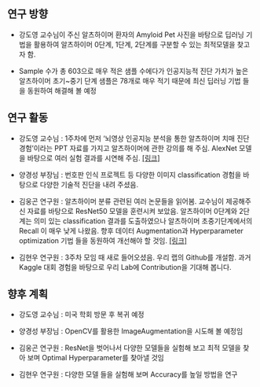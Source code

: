 ## 연구 방향
 
- 강도영 교수님이 주신 알츠하이머 환자의 Amyloid Pet 사진을 바탕으로  딥러닝 기법을 활용하여 알츠하이머 0단계, 1단계, 2단계를 구분할 수 있는 최적모델을 찾고자 함. 

- Sample 수가 총 603으로 매우 적은 샘플 수에다가 인공지능적 진단 가치가 높은 알츠하이머 초기~중기 단계 샘플은 78개로 매우 적기 때문에 최신 딥러닝 기법 들을 동원하여 해결해 볼 예정

## 연구 활동

 
- 강도영 교수님 : 1주차에 먼저 ‘뇌영상 인공지능 분석을 통한 알츠하이머 치매 진단 경험’이라는 PPT 자료를 가지고 알츠하이머에 관한 강의를 해 주심. AlexNet 모델을 바탕으로 여러 실험 결과를 시연해  주심. [[링크]](https://github.com/choco9966/Alzheimer-Lab/blob/master/0609/%EB%8F%99%EC%95%84%EB%8C%80%EB%B3%91%EC%9B%90%20%ED%94%84%EB%A1%9C%EC%A0%9D%ED%8A%B8(%EC%B5%9C%EC%A2%85).pdf)


- 양경성 부장님 : 번호판 인식 프로젝트 등 다양한 이미지 classification 경험을 바탕으로 다양한 기술적 진단을 내려 주셨음. 
      
- 김웅곤 연구원 : 알츠하이머 분류 관련된 여러 논문들을 읽어봄. 교수님이 제공해주신  자료를 바탕으로 ResNet50 모델을 훈련시켜 보았음. 알츠하이머 0단계와 2단계는 의미 있는 classification 결과를 도출하였으나  알츠하이머 초중기단계에서의 Recall 이 매우 낮게 나왔음. 향후 데이터 Augmentation과 Hyperparameter optimization 기법  들을 동원하여 개선해야 할 것임. [[링크]](https://github.com/choco9966/Alzheimer-Lab/blob/master/0616/%EC%9D%B8%EA%B3%B5%EC%A7%80%EB%8A%A5%20%EA%B8%B0%EB%B2%95%EC%9D%84%20%ED%99%9C%EC%9A%A9%ED%95%9C%20%EC%95%8C%EC%B8%A0%ED%95%98%EC%9D%B4%EB%A8%B8%20%20Amyloid-PET%20%EB%B6%84%EB%A5%98.pdf)

- 김현우 연구원 : 3주차 모임  때 새로 들어오셨음. 우리 랩의 Github를 개설함. 과거 Kaggle 대회 경험을 바탕으로 우리 Lab에 Contribution을 기대해 봅니다.

## 향후 계획

- 강도영 교수님 : 미국 학회 방문 후 복귀 예정  

- 양경성 부장님 : OpenCV를 활용한 ImageAugmentation을 시도해 볼 예정임

- 김웅곤 연구원 : ResNet을 벗어나서 다양한 모델들을 실험해 보고 최적 모델을 찾아 보며 Optimal Hyperparameter를 찾아낼 것임  

- 김현우 연구원 : 다양한 모델 들을 실험해 보며 Accuracy를 높일 방법을 연구 
